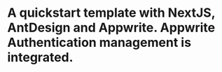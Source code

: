 # A quickstart template with NextJS, AntDesign and Appwrite. Appwrite Authentication management is integrated.
